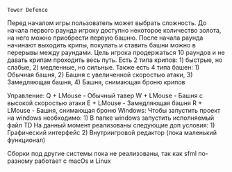 	Tower Defence
Перед началом игры пользователь может выбрать сложность. До начала первого раунда игроку доступно некоторое количество золота, на него можно приобрести первую башню. После начала раунда начинают выходить крипы, покупать и ставить башни можно в перерывы между раундами.  Цель игрока продержаться 10 раундов и не давать крипам проходить весь путь. Есть 2 типа крипов: 1) быстрые, но слабые, 2) медленные, но сильные. Также есть 4 типа башен: 1) Обычная башня, 2) Башня с увеличенной скоростью атаки, 3) Замедляющая башня, 4) Башня, снимающая броню крипов

Управление:
	Q + LMouse - Обычный тавер
	W + LMouse - Башня с высокой скоростью атаки
	E + LMouse - Замедляющая башня
	R + LMouse - Башня, снимающая броню 
Windows:
Чтобы запустить проект на windows необходимо:
	1) В папке windows запустить исполняемый файл TD
На данный момент реализованы следующие доп условия:
	1) Графический интерфейс
	2) Внутриигровой редактор (пока маленький функционал)

Сборки под другие системы пока не реализованы, так как sfml по-разному работает с macOs и Linux
